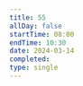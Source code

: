 ```yaml
---
title: 55
allDay: false
startTime: 08:00
endTime: 10:30
date: 2024-03-14
completed: 
type: single
---
```

